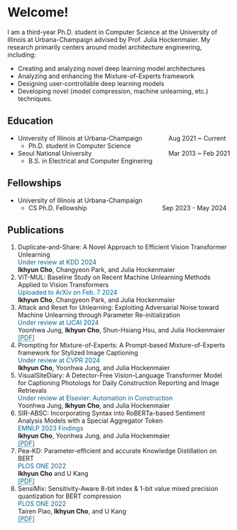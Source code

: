 <style>
r { color: Red }
o { color: Orange }
g { color: Green }
c { color: Cyan }
blue { color: Blue }
customb { color: #006699 }
</style>

# Welcome!
I am a third-year Ph.D. student in Computer Science at the University of Illinois at Urbana-Champaign advised by Prof. Julia Hockenmaier. My research primarily centers around model architecture engineering, including: 
- Creating and analyzing novel deep learning model architectures
- Analyzing and enhancing the Mixture-of-Experts framework
- Designing user-controllable deep learning models
- Developing novel (model compression, machine unlearning, etc.) techniques.

## Education
- University of Illinois at Urbana-Champaign &nbsp;&nbsp;&nbsp;&nbsp;&nbsp;&nbsp;&nbsp;&nbsp;&nbsp;&nbsp;&nbsp;&nbsp;&nbsp; Aug 2021 ~ Current
  - Ph.D. student in Computer Science								       		
- Seoul National University  &nbsp;&nbsp;&nbsp;&nbsp;&nbsp;&nbsp;&nbsp;&nbsp;&nbsp;&nbsp;&nbsp;&nbsp;&nbsp;&nbsp;&nbsp;&nbsp;&nbsp;&nbsp;&nbsp;&nbsp;&nbsp;&nbsp;&nbsp;&nbsp;&nbsp;&nbsp;&nbsp;&nbsp;&nbsp;&nbsp;&nbsp;&nbsp;&nbsp;&nbsp;&nbsp;&nbsp;&nbsp;&nbsp;&nbsp;&nbsp;&nbsp;&nbsp; Mar 2013 ~ Feb 2021
  - B.S. in Electrical and Computer Enginering

## Fellowships
- University of Illinois at Urbana-Champaign
  - CS Ph.D. Fellowship &nbsp;&nbsp;&nbsp;&nbsp;&nbsp;&nbsp;&nbsp;&nbsp;&nbsp;&nbsp;&nbsp;&nbsp;&nbsp;&nbsp;&nbsp;&nbsp;&nbsp;&nbsp;&nbsp;&nbsp;&nbsp;&nbsp;&nbsp;&nbsp;&nbsp;&nbsp;&nbsp;&nbsp;&nbsp;&nbsp;&nbsp;&nbsp;&nbsp;&nbsp;&nbsp;&nbsp;&nbsp;&nbsp;&nbsp;&nbsp;&nbsp; Sep 2023 - May 2024

## Publications
<!--1. Prompting for Model Compression: A Novel Transformer-based Model Compression Technique via Prompt Learning and Parameter Sharing<br><customb>In preparation (estimated date: 2.15.2024)</customb><br>**Ikhyun Cho** and Julia Hockenmaier-->
1. Duplicate-and-Share: A Novel Approach to Efficient Vision Transformer Unlearning<br><customb>Under review at KDD 2024</customb><br>**Ikhyun Cho**, Changyeon Park, and Julia Hockenmaier
2. ViT-MUL:  Baseline Study on Recent Machine Unlearning Methods Applied to Vision Transformers <br><customb>Uploaded to ArXiv on Feb. 7 2024</customb><br>**Ikhyun Cho**, Changyeon Park, and Julia Hockenmaier
3. Attack and Reset for Unlearning: Exploiting Adversarial Noise toward Machine Unlearning through Parameter Re-initialization<br><customb>Under review at IJCAI 2024</customb><br>Yoonhwa Jung, **Ikhyun Cho**, Shun-Hsiang Hsu, and Julia Hockenmaier<br><a href="https://arxiv.org/abs/2401.08998" style="color: #006699; text-decoration: underline;text-decoration-style: dotted;">[PDF]</a>
4. Prompting for Mixture-of-Experts: A Prompt-based Mixture-of-Experts framework for Stylized Image Captioning<br><customb>Under review at CVPR 2024</customb><br>**Ikhyun Cho**, Yoonhwa Jung, and Julia Hockenmaier
5. VisualSiteDiary: A Detector-Free Vision-Language Transformer Model for Captioning Photologs for Daily Construction Reporting and Image Retrievals<br><customb>Under review at Elsevier: Automation in Construction</customb><br>Yoonhwa Jung, **Ikhyun Cho**, and Julia Hockenmaier
6. SIR-ABSC: Incorporating Syntax into RoBERTa-based Sentiment Analysis Models with a Special Aggregator Token<br><customb>EMNLP 2023 Findings</customb><br>**Ikhyun Cho**, Yoonhwa Jung, and Julia Hockenmaier<br><a href="https://aclanthology.org/2023.findings-emnlp.572/" style="color: #006699; text-decoration: underline;text-decoration-style: dotted;">[PDF]</a>
7. Pea-KD: Parameter-efficient and accurate Knowledge Distillation on BERT<br><customb>PLOS ONE 2022</customb><br>**Ikhyun Cho** and U Kang<br><a href="https://journals.plos.org/plosone/article?id=10.1371/journal.pone.0263592" style="color: #006699; text-decoration: underline;text-decoration-style: dotted;">[PDF]</a>
8. SensiMix: Sensitivity-Aware 8-bit index & 1-bit value mixed precision quantization for BERT compression<br><customb>PLOS ONE 2022</customb><br>Tairen Piao, **Ikhyun Cho**, and U Kang<br><a href="https://journals.plos.org/plosone/article?id=10.1371/journal.pone.0265621" style="color: #006699; text-decoration: underline;text-decoration-style: dotted;">[PDF]</a>
